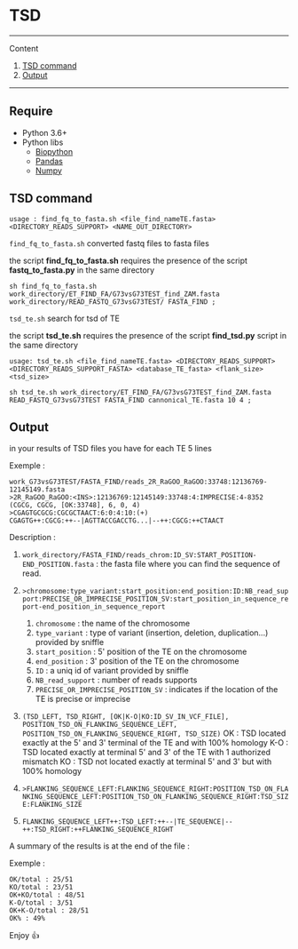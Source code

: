 # TSD

*******
Content 
 1. [TSD command](#tsd)
 2. [Output](#output)

*******

## Require 
  - Python 3.6+
  - Python libs
    - [Biopython](https://biopython.org/)
    - [Pandas](https://pandas.pydata.org/)
    - [Numpy](https://numpy.org/)


<div id='tsd'/> 


## TSD command


```
usage : find_fq_to_fasta.sh <file_find_nameTE.fasta> <DIRECTORY_READS_SUPPORT> <NAME_OUT_DIRECTORY>
```

``find_fq_to_fasta.sh`` converted fastq files to fasta files


the script **find_fq_to_fasta.sh** requires the presence of the script **fastq_to_fasta.py** in the same directory

```
sh find_fq_to_fasta.sh work_directory/ET_FIND_FA/G73vsG73TEST_find_ZAM.fasta work_directory/READ_FASTQ_G73vsG73TEST/ FASTA_FIND ;
```

``tsd_te.sh`` search for tsd of TE


the script **tsd_te.sh** requires the presence of the script **find_tsd.py** script in the same directory

```
usage: tsd_te.sh <file_find_nameTE.fasta> <DIRECTORY_READS_SUPPORT> <DIRECTORY_READS_SUPPORT_FASTA> <database_TE_fasta> <flank_size> <tsd_size>
```

```
sh tsd_te.sh work_directory/ET_FIND_FA/G73vsG73TEST_find_ZAM.fasta READ_FASTQ_G73vsG73TEST FASTA_FIND cannonical_TE.fasta 10 4 ;
```

<div id='output'/> 

## Output

in your results of TSD files you have for each TE 5 lines

Exemple :

```
work_G73vsG73TEST/FASTA_FIND/reads_2R_RaGOO_RaGOO:33748:12136769-12145149.fasta
>2R_RaGOO_RaGOO:<INS>:12136769:12145149:33748:4:IMPRECISE:4-8352
(CGCG, CGCG, [OK:33748], 6, 0, 4)
>CGAGTGCGCG:CGCGCTAACT:6:0:4:10:(+)
CGAGTG++:CGCG:++--|AGTTACCGACCTG...|--++:CGCG:++CTAACT
```

Description :

1. `work_directory/FASTA_FIND/reads_chrom:ID_SV:START_POSITION-END_POSITION.fasta` : the fasta file where you can find the sequence of read. 
2. `>chromosome:type_variant:start_position:end_position:ID:NB_read_support:PRECISE_OR_IMPRECISE_POSITION_SV:start_position_in_sequence_report-end_position_in_sequence_report`

	1.    `chromosome` : the name of the chromosome
	2.    `type_variant` : type of variant (insertion, deletion, duplication...) provided by sniffle
	3.    `start_position` : 5' position of the TE on the chromosome
	4.    `end_position`  : 3' position of the TE on the chromosome
	5.    `ID` : a uniq id of variant provided by sniffle
	6.    `NB_read_support` : number of reads supports
	7.    `PRECISE_OR_IMPRECISE_POSITION_SV` : indicates if the location of the TE is precise or imprecise

3. `(TSD_LEFT, TSD_RIGHT, [OK|K-O|KO:ID_SV_IN_VCF_FILE], POSITION_TSD_ON_FLANKING_SEQUENCE_LEFT, POSITION_TSD_ON_FLANKING_SEQUENCE_RIGHT, TSD_SIZE)`
	OK  : TSD located exactly at the 5' and 3' terminal of the TE and with 100% homology
	K-O : TSD located exactly at terminal 5' and 3' of the TE with 1 authorized mismatch 
	KO  : TSD not located exactly at terminal 5' and 3' but with 100% homology

4. `>FLANKING_SEQUENCE_LEFT:FLANKING_SEQUENCE_RIGHT:POSITION_TSD_ON_FLANKING_SEQUENCE_LEFT:POSITION_TSD_ON_FLANKING_SEQUENCE_RIGHT:TSD_SIZE:FLANKING_SIZE`
5. `FLANKING_SEQUENCE_LEFT++:TSD_LEFT:++--|TE_SEQUENCE|--++:TSD_RIGHT:++FLANKING_SEQUENCE_RIGHT`

A summary of the results is at the end of the file :

Exemple :

```
OK/total : 25/51
KO/total : 23/51
OK+KO/total : 48/51
K-O/total : 3/51
OK+K-O/total : 28/51
OK% : 49%
```

Enjoy :+1:


